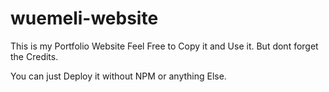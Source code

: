# wuemeli-website

This is my Portfolio Website Feel Free to Copy it and Use it. But dont forget the Credits.

You can just Deploy it without NPM or anything Else.